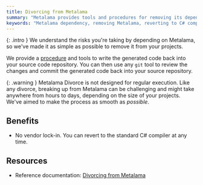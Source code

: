 ```yaml
---
title: Divorcing from Metalama
summary: "Metalama provides tools and procedures for removing its dependency, allowing projects to revert to the standard C# compiler."
keywords: "Metalama dependency, removing Metalama, reverting to C# compiler, Metalama Divorce procedure, generated code tools, standard C# compiler, vendor lock-in."
---
```


{: .intro }
We understand the risks you're taking by depending on Metalama, so we've made it as simple as possible to remove it from your projects.

We provide a [procedure](https://doc.metalama.net/conceptual/divorcing) and tools to write the generated code back into your source code repository. You can then use any `git` tool to review the changes and commit the generated code back into your source repository.

{: .warning }
Metalama Divorce is not designed for regular execution. Like any divorce, breaking up from Metalama can be challenging and might take anywhere from hours to days, depending on the size of your projects. We've aimed to make the process as smooth as _possible_.

## Benefits

* No vendor lock-in. You can revert to the standard C# compiler at any time.

## Resources

* Reference documentation: [Divorcing from Metalama](https://doc.metalama.net/conceptual/divorcing)
